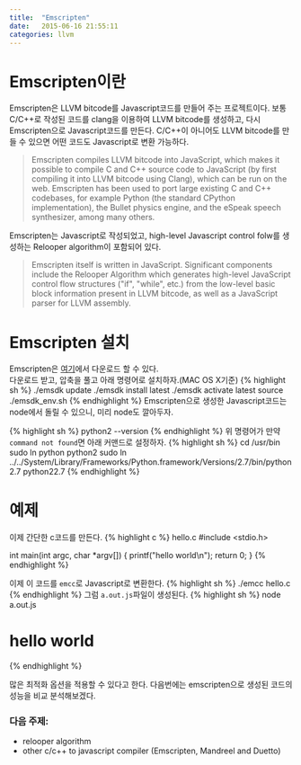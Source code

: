 ```yaml
---
title:  "Emscripten"
date:   2015-06-16 21:55:11
categories: llvm
---
```



# Emscripten이란

Emscripten은 LLVM bitcode를 Javascript코드를 만들어 주는 프로젝트이다. 보통 C/C++로 작성된 코드를 clang을 이용하여 LLVM bitcode를 생성하고, 다시 Emscripten으로 Javascript코드를 만든다. C/C++이 아니어도 LLVM bitcode를 만들 수 있으면 어떤 코드도 Javascript로 변환 가능하다. 

 > Emscripten compiles LLVM bitcode into JavaScript, which makes it possible to compile C and C++ source code to JavaScript (by first compiling it into LLVM bitcode using Clang), which can be run on the web. Emscripten has been used to port large existing C and C++ codebases, for example Python (the standard CPython implementation), the Bullet physics engine, and the eSpeak speech synthesizer, among many others.


Emscripten는 Javascript로 작성되었고, high-level Javascript control folw를 생성하는 Relooper algorithm이 포함되어 있다. 

 > Emscripten itself is written in JavaScript. Significant components include the Relooper Algorithm which generates high-level JavaScript control flow structures ("if", "while", etc.) from the low-level basic block information present in LLVM bitcode, as well as a JavaScript parser for LLVM assembly.

# Emscripten 설치

Emscripten은 [여기](http://kripken.github.io/emscripten-site/docs/getting_started/downloads.html)에서 다운로드 할 수 있다.  
다운로드 받고, 압축을 풀고 아래 명령어로 설치하자.(MAC OS X기준)
{% highlight sh %}
./emsdk update
./emsdk install latest
./emsdk activate latest
source ./emsdk_env.sh
{% endhighlight %}
Emscripten으로 생성한 Javascript코드는 node에서 돌릴 수 있으니, 미리 node도 깔아두자.


{% highlight sh %}
python2 --version
{% endhighlight %}
위 명령어가 만약 `command not found`면 아래 커맨드로 설정하자.
{% highlight sh %}
cd /usr/bin
sudo ln python python2
sudo ln ../../System/Library/Frameworks/Python.framework/Versions/2.7/bin/python2.7 python22.7
{% endhighlight %}

# 예제
이제 간단한 c코드를 만든다.
{% highlight c %}
hello.c
#include <stdio.h>

int main(int argc, char *argv[])
{
    printf("hello world\n");
    return 0;
}
{% endhighlight %}


이제 이 코드를 `emcc`로 Javascript로 변환한다.
{% highlight sh %}
./emcc hello.c
{% endhighlight %}
그럼 `a.out.js`파일이 생성된다.
{% highlight sh %}
node a.out.js

# hello world
{% endhighlight %}

많은 최적화 옵션을 적용할 수 있다고 한다. 다음번에는 emscripten으로 생성된 코드의 성능을 비교 분석해보겠다.
  
  
  
### 다음 주제:
 - relooper algorithm
 - other c/c++ to javascript compiler (Emscripten, Mandreel and Duetto)